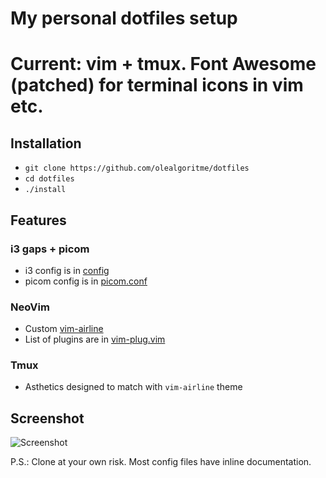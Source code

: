 # My personal dotfiles setup
# Current: vim + tmux. Font Awesome (patched) for terminal icons in vim etc.

## Installation

- `git clone https://github.com/olealgoritme/dotfiles`
- `cd dotfiles`
- `./install`

## Features

### i3 gaps + picom
- i3 config is in [config](https://github.com/olealgoritme/dotfiles/blob/master/i3/config)
- picom config is in [picom.conf](https://github.com/olealgoritme/dotfiles/blob/master/i3/picom.conf)


### NeoVim
- Custom [vim-airline](https://github.com/vim-airline/vim-airline-themes)
- List of plugins are in [vim-plug.vim](https://github.com/olealgoritme/dotfiles/blob/master/vim/vim-plug.vim)

### Tmux
- Asthetics designed to match with `vim-airline` theme

## Screenshot
![Screenshot](http://i.imgur.com/cisQiqu.png)

P.S.: Clone at your own risk. Most config files have inline documentation.
